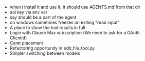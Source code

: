 - when i install it and use it, it should use AGENTS.md from that dir
- api key via env var
- say should be a part of the agent
- on windows sometimes freezes on exiting "read input"
- A place to show the tool results in full
- Login with Claude Max subscription (We need to ask for a OAuth ClientId)
- Caret placement
- Refactoring opportunity in edit_file_tool.py
- Simpler switching between models

